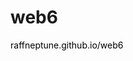 <h1>web6</h1>
<a href="https://raffneptune.github.io/web6/index.html" style="color: black; text-decoration: none;">raffneptune.github.io/web6</a>

